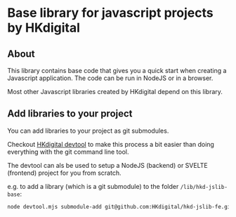 # Base library for javascript projects by HKdigital

## About

This library contains base code that gives you a quick start when creating a Javascript application. The code can be run in NodeJS or in a browser.

Most other Javascript libraries created by HKdigital depend on this library.

## Add libraries to your project

You can add libraries to your project as git submodules.

Checkout [HKdigital devtool](https://github.com/HKdigital/hkdigital-jsdevtool) to make this process a bit easier than doing everything with the git command line tool.

The devtool can als be used to setup a NodeJS (backend) or SVELTE (frontend) project for you from scratch.

e.g. to add a library (which is a git submodule) to the folder `/lib/hkd-jslib-base`:

```bash
node devtool.mjs submodule-add git@github.com:HKdigital/hkd-jslib-fe.git
```
